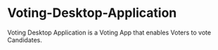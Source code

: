 # Voting-Desktop-Application
Voting Desktop Application is a Voting App that enables Voters to vote Candidates.
